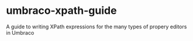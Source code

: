 umbraco-xpath-guide
===================

A guide to writing XPath expressions for the many types of propery editors in Umbraco
